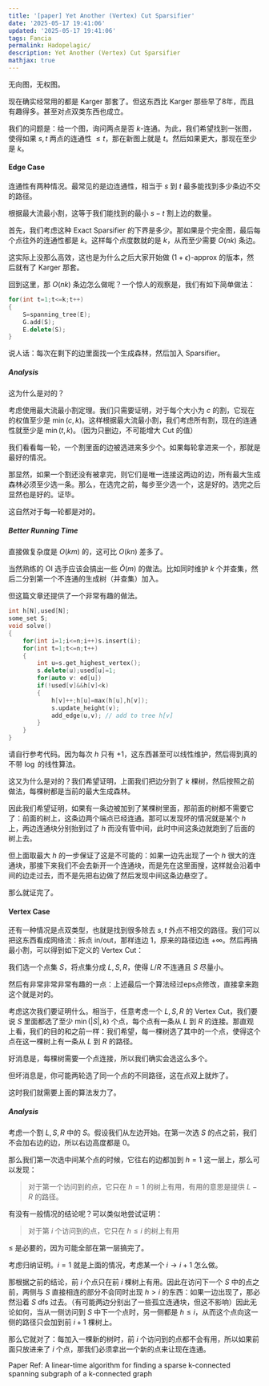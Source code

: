 ```yaml
---
title: '[paper] Yet Another (Vertex) Cut Sparsifier'
date: '2025-05-17 19:41:06'
updated: '2025-05-17 19:41:06'
tags: Fancia
permalink: Hadopelagic/
description: Yet Another (Vertex) Cut Sparsifier
mathjax: true
---
```


无向图，无权图。

现在确实经常用的都是 Karger 那套了。但这东西比 Karger 那些早了8年，而且有趣得多。甚至对点双类东西也成立。

我们的问题是：给一个图，询问两点是否 $k$-连通。为此，我们希望找到一张图，使得如果 $s,t$ 两点的连通性 $\leq t$，那在新图上就是 $t$。然后如果更大，那现在至少是 $k$。

#### Edge Case

连通性有两种情况。最常见的是边连通性，相当于 $s$ 到 $t$ 最多能找到多少条边不交的路径。

根据最大流最小割，这等于我们能找到的最小 $s-t$ 割上边的数量。

首先，我们考虑这种 Exact Sparsifier 的下界是多少。那如果是个完全图，最后每个点往外的连通性都是 $k$。这样每个点度数就的是 $k$，从而至少需要 $O(nk)$ 条边。

这实际上没那么高效，这也是为什么之后大家开始做 $(1+\epsilon)$-approx 的版本，然后就有了 Karger 那套。

回到这里，那 $O(nk)$ 条边怎么做呢？一个惊人的观察是，我们有如下简单做法：

```cpp
for(int t=1;t<=k;t++)
{
    S=spanning_tree(E);
    G.add(S);
    E.delete(S);
}
```

说人话：每次在剩下的边里面找一个生成森林，然后加入 Sparsifier。

##### Analysis

这为什么是对的？

考虑使用最大流最小割定理。我们只需要证明，对于每个大小为 $c$ 的割，它现在的权值至少是 $\min(c,k)$。这样根据最大流最小割，我们考虑所有割，现在的连通性就至少是 $\min(t,k)$。（因为只删边，不可能增大 Cut 的值）

我们看看每一轮，一个割里面的边被选进来多少个。如果每轮拿进来一个，那就是最好的情况。

那显然，如果一个割还没有被拿完，则它们是唯一连接这两边的边，所有最大生成森林必须至少选一条。那么，在选完之前，每步至少选一个，这是好的。选完之后显然也是好的。证毕。

这自然对于每一轮都是对的。


##### Better Running Time

直接做复杂度是 $O(km)$ 的，这可比 $O(kn)$ 差多了。

当然熟练的 OI 选手应该会搞出一些 $\tilde O(m)$ 的做法。比如同时维护 $k$ 个并查集，然后二分到第一个不连通的生成树（并查集）加入。

但这篇文章还提供了一个非常有趣的做法。

```cpp
int h[N],used[N];
some_set S;
void solve()
{
    for(int i=1;i<=n;i++)s.insert(i);
    for(int t=1;t<=n;t++)
    {
        int u=s.get_highest_vertex();
        s.delete(u);used[u]=1;
        for(auto v: ed[u])
        if(!used[v]&&h[v]<k)
        {
            h[v]++;h[u]=max(h[u],h[v]);
            s.update_height(v);
            add_edge(u,v); // add to tree h[v]
        }
    }
}
```

请自行参考代码。因为每次 $h$ 只有 $+1$，这东西甚至可以线性维护，然后得到真的不带 $\log$ 的线性算法。

这又为什么是对的？我们希望证明，上面我们把边分到了 $k$ 棵树，然后按照之前做法，每棵树都是当前的最大生成森林。

因此我们希望证明，如果有一条边被加到了某棵树里面，那前面的树都不需要它了：前面的树上，这条边两个端点已经连通。那可以发现坏的情况就是某个 $h$ 上，两边连通块分别抬到过了 $h$ 而没有管中间，此时中间这条边就跑到了后面的树上去。

但上面取最大 $h$ 的一步保证了这是不可能的：如果一边先出现了一个 $h$ 很大的连通块，那接下来我们不会去新开一个连通块，而是先在这里面搜，这样就会沿着中间的边走过去，而不是先把右边做了然后发现中间这条边悬空了。

那么就证完了。

#### Vertex Case

还有一种情况是点双类型，也就是找到很多除去 $s,t$ 外点不相交的路径。我们可以把这东西看成网络流：拆点 in/out，那样连边 $1$，原来的路径边连 $+\infty$。然后再搞最小割，可以得到如下定义的 Vertex Cut：

我们选一个点集 $S$，将点集分成 $L,S,R$，使得 $L/R$ 不连通且 $S$ 尽量小。

然后有非常非常非常有趣的一点：上述最后一个算法经过eps点修改，直接拿来跑这个就是对的。

考虑这次我们要证明什么。相当于，任意考虑一个 $L,S,R$ 的 Vertex Cut，我们要说 $S$ 里面都选了至少 $\min(|S|,k)$ 个点，每个点有一条从 $L$ 到 $R$ 的连接。那直观上看，我们的目的和之前一样：我们希望，每一棵树选了其中的一个点，使得这个点在这一棵树上有一条从 $L$ 到 $R$ 的路径。

好消息是，每棵树需要一个点连接，所以我们确实会选这么多个。

但坏消息是，你可能两轮选了同一个点的不同路径，这在点双上就炸了。

这时我们就需要上面的算法发力了。

##### Analysis

考虑一个割 $L,S,R$ 中的 $S$。假设我们从左边开始。在第一次选 $S$ 的点之前，我们不会加右边的边，所以右边高度都是 $0$。

那么我们第一次选中间某个点的时候，它往右的边都加到 $h=1$ 这一层上，那么可以发现：

> 对于第一个访问到的点，它只在 $h=1$ 的树上有用，有用的意思是提供 $L-R$ 的路径。

有没有一般情况的结论呢？可以类似地尝试证明：

> 对于第 $i$ 个访问到的点，它只在 $h\leq i$ 的树上有用

$\leq$ 是必要的，因为可能全部在第一层搞完了。

考虑归纳证明。$i=1$ 就是上面的情况，考虑某一个 $i\to i+1$ 怎么做。

那根据之前的结论，前 $i$ 个点只在前 $i$ 棵树上有用。因此在访问下一个 $S$ 中的点之前，两侧与 $S$ 直接相连的部分不会同时出现 $h>i$ 的东西：如果一边出现了，那必然沿着 $S$ dfs 过去。（有可能两边分别出了一些孤立连通块，但这不影响）因此无论如何，当从一侧访问到 $S$ 中下一个点时，另一侧都是 $h\leq i$，从而这个点向这一侧的路径只会加到前 $i+1$ 棵树上。

那么它就对了：每加入一棵新的树时，前 $i$ 个访问到的点都不会有用，所以如果前面只放进来了 $i$ 个点，那我们必须拿出一个新的点来让现在连通。

Paper Ref: A linear-time algorithm for finding a sparse k-connected spanning subgraph of a k-connected graph